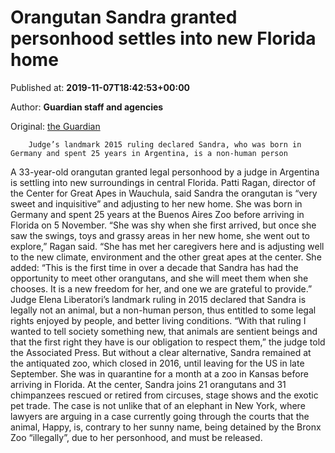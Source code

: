 
# Orangutan Sandra granted personhood settles into new Florida home

Published at: **2019-11-07T18:42:53+00:00**

Author: **Guardian staff and agencies**

Original: [the Guardian](https://www.theguardian.com/world/2019/nov/07/sandra-orangutan-florida-argentina-buenos-aires)


        Judge’s landmark 2015 ruling declared Sandra, who was born in Germany and spent 25 years in Argentina, is a non-human person
      
A 33-year-old orangutan granted legal personhood by a judge in Argentina is settling into new surroundings in central Florida.
Patti Ragan, director of the Center for Great Apes in Wauchula, said Sandra the orangutan is “very sweet and inquisitive” and adjusting to her new home. She was born in Germany and spent 25 years at the Buenos Aires Zoo before arriving in Florida on 5 November.
“She was shy when she first arrived, but once she saw the swings, toys and grassy areas in her new home, she went out to explore,” Ragan said. “She has met her caregivers here and is adjusting well to the new climate, environment and the other great apes at the center.
She added: “This is the first time in over a decade that Sandra has had the opportunity to meet other orangutans, and she will meet them when she chooses. It is a new freedom for her, and one we are grateful to provide.”
Judge Elena Liberatori’s landmark ruling in 2015 declared that Sandra is legally not an animal, but a non-human person, thus entitled to some legal rights enjoyed by people, and better living conditions.
“With that ruling I wanted to tell society something new, that animals are sentient beings and that the first right they have is our obligation to respect them,” the judge told the Associated Press.
But without a clear alternative, Sandra remained at the antiquated zoo, which closed in 2016, until leaving for the US in late September. She was in quarantine for a month at a zoo in Kansas before arriving in Florida.
At the center, Sandra joins 21 orangutans and 31 chimpanzees rescued or retired from circuses, stage shows and the exotic pet trade.
The case is not unlike that of an elephant in New York, where lawyers are arguing in a case currently going through the courts that the animal, Happy, is, contrary to her sunny name, being detained by the Bronx Zoo “illegally”, due to her personhood, and must be released.
